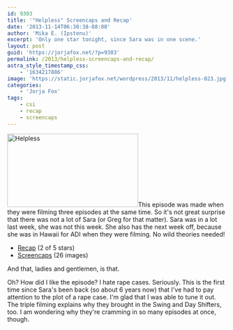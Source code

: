 ```yaml
---
id: 9303
title: '"Helpless" Screencaps and Recap'
date: '2013-11-14T06:30:38-08:00'
author: 'Mika E. (Ipstenu)'
excerpt: 'Only one star tonight, since Sara was in one scene.'
layout: post
guid: 'https://jorjafox.net/?p=9303'
permalink: /2013/helpless-screencaps-and-recap/
astra_style_timestamp_css:
    - '1634217886'
image: 'https://static.jorjafox.net/wordpress/2013/11/helpless-023.jpg'
categories:
    - 'Jorja Fox'
tags:
    - csi
    - recap
    - screencaps
---
```


<img class="alignleft size-medium wp-image-9304" src="//jfo-static.net/wordpress/2013/11/helpless-023.jpg" alt="Helpless" width="300" height="168" />This episode was made when they were filming three episodes at the same time. So it's not great surprise that there was not a lot of Sara (or Greg for that matter). Sara was in a lot last week, she was not this week. She also has the next week off, because she was in Hawaii for ADI when they were filming. No wild theories needed!
<ul>
 	<li><a href="https://jorjafox.net/wiki/Helpless">Recap</a> (2 of 5 stars)</li>
 	<li><a href="https://jorjafox.net/gallery/tv/csi/season14/08-helpless">Screencaps</a> (26 images)</li>
</ul>
And that, ladies and gentlemen, is that.

Oh? How did I like the episode? I hate rape cases. Seriously. This is the first time since Sara's been back (so about 6 years now) that I've had to pay attention to the plot of a rape case. I'm glad that I was able to tune it out. The triple filming explains why they brought in the Swing and Day Shifters, too. I am wondering why they're cramming in so many episodes at once, though.
